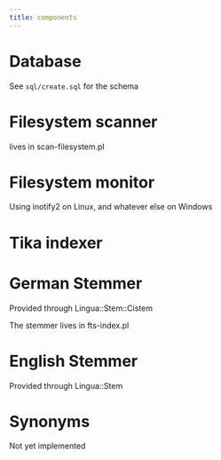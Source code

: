 ```yaml
---
title: components
---
```


# Database

See `sql/create.sql` for the schema

# Filesystem scanner

lives in scan-filesystem.pl

# Filesystem monitor

Using inotify2 on Linux, and whatever else on Windows

# Tika indexer

# German Stemmer

Provided through Lingua::Stem::Cistem

The stemmer lives in fts-index.pl

# English Stemmer

Provided through Lingua::Stem

# Synonyms

Not yet implemented
